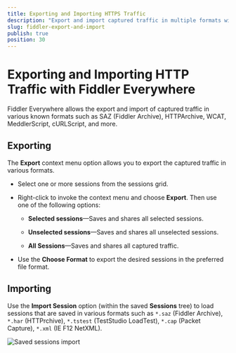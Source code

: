 ```yaml
---
title: Exporting and Importing HTTPS Traffic
description: "Export and import captured traffic in multiple formats with the Fiddler Everywhere web-debugging proxy application."
slug: fiddler-export-and-import
publish: true
position: 30
---
```


# Exporting and Importing HTTP Traffic with Fiddler Everywhere

Fiddler Everywhere allows the export and import of captured traffic in various known formats such as SAZ (Fiddler Archive), HTTPArchive, WCAT, MeddlerScript, cURLScript, and more.

## Exporting

The **Export** context menu option allows you to export the captured traffic in various formats.

- Select one or more sessions from the sessions grid.

- Right-click to invoke the context menu and choose **Export**. Then use one of the following options:

    - **Selected sessions**&mdash;Saves and shares all selected sessions.

    - **Unselected sessions**&mdash;Saves and shares all unselected sessions.

    - **All Sessions**&mdash;Saves and shares all captured traffic.

- Use the **Choose Format** to export the desired sessions in the preferred file format.



## Importing

Use the **Import Session** option (within the saved **Sessions** tree) to load sessions that are saved in various formats such as `*.saz` (Fiddler Archive), `*.har` (HTTPrchive), `*.tstest` (TestStudio LoadTest), `*.cap` (Packet Capture), `*.xml` (IE F12 NetXML).

![Saved sessions import](../images/sessions/saved-sessions-import.png)